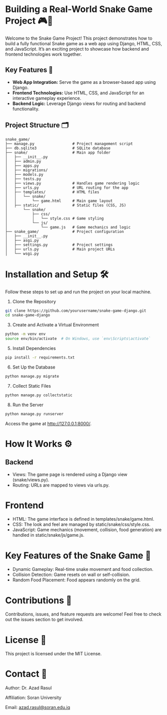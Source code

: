 # Building a Real-World Snake Game Project 🎮🐍

Welcome to the Snake Game Project! This project demonstrates how to build a fully functional Snake game as a web app using Django, HTML, CSS, and JavaScript. It’s an exciting project to showcase how backend and frontend technologies work together.

## Key Features 🚀

- **Web App Integration:** Serve the game as a browser-based app using Django.
- **Frontend Technologies:** Use HTML, CSS, and JavaScript for an interactive gameplay experience.
- **Backend Logic:** Leverage Django views for routing and backend functionality.

## Project Structure 🗂️

```plaintext
snake_game/
├── manage.py                 # Project management script
├── db.sqlite3                # SQLite database
├── snake/                    # Main app folder
│   ├── __init__.py
│   ├── admin.py
│   ├── apps.py
│   ├── migrations/
│   ├── models.py
│   ├── tests.py
│   ├── views.py              # Handles game rendering logic
│   ├── urls.py               # URL routing for the app
│   ├── templates/            # HTML files
│   │   └── snake/
│   │       └── game.html     # Main game layout
│   ├── static/               # Static files (CSS, JS)
│       └── snake/
│           ├── css/
│           │   └── style.css # Game styling
│           └── js/
│               └── game.js   # Game mechanics and logic
├── snake_game/               # Project configuration
│   ├── __init__.py
│   ├── asgi.py
│   ├── settings.py           # Project settings
│   ├── urls.py               # Main project URLs
│   └── wsgi.py
```
# Installation and Setup 🛠️
Follow these steps to set up and run the project on your local machine.

1. Clone the Repository
```bash
git clone https://github.com/yourusername/snake-game-django.git
cd snake-game-django
```
3. Create and Activate a Virtual Environment
 ```bash
python -m venv env
source env/bin/activate  # On Windows, use `env\Scripts\activate`
```
5. Install Dependencies
```bash
pip install -r requirements.txt
```
6. Set Up the Database
```bash
python manage.py migrate
```
7. Collect Static Files
```bash
python manage.py collectstatic
```
8. Run the Server
```bash
python manage.py runserver
```
Access the game at http://127.0.0.1:8000/.

# How It Works ⚙️
## Backend
* Views: The game page is rendered using a Django view (snake/views.py).
* Routing: URLs are mapped to views via urls.py.
# Frontend
* HTML: The game interface is defined in templates/snake/game.html.
* CSS: The look and feel are managed by static/snake/css/style.css.
* JavaScript: Game mechanics (movement, collision, food generation) are handled in static/snake/js/game.js.
# Key Features of the Snake Game 🐍
* Dynamic Gameplay: Real-time snake movement and food collection.
* Collision Detection: Game resets on wall or self-collision.
* Random Food Placement: Food appears randomly on the grid.
# Contributions 🤝
Contributions, issues, and feature requests are welcome!
Feel free to check out the issues section to get involved.
# License 📜
This project is licensed under the MIT License.

# Contact 📧
Author: Dr. Azad Rasul

Affiliation: Soran University

Email: azad.rasul@soran.edu.iq
